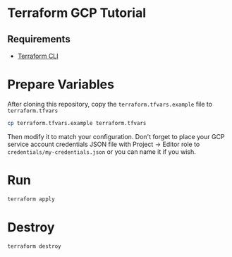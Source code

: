 # Terraform GCP Tutorial

## Requirements

- [Terraform CLI](https://developer.hashicorp.com/terraform/install)

# Prepare Variables

After cloning this repository, copy the `terraform.tfvars.example` file to `terraform.tfvars`

```bash
cp terraform.tfvars.example terraform.tfvars
```

Then modify it to match your configuration. Don't forget to place your GCP service account credentials JSON file with Project -> Editor role to `credentials/my-credentials.json` or you can name it if you wish.

# Run

```bash
terraform apply
```

# Destroy

```bash
terraform destroy
```